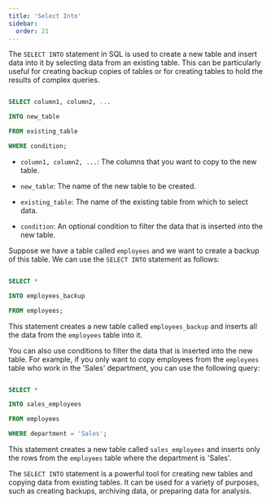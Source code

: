 ```yaml
---
title: 'Select Into'
sidebar:
  order: 21
---
```


 

The `SELECT INTO` statement in SQL is used to create a new table and insert data into it by selecting data from an existing table. This can be particularly useful for creating backup copies of tables or for creating tables to hold the results of complex queries.





```sql

SELECT column1, column2, ...

INTO new_table

FROM existing_table

WHERE condition;

```



- `column1, column2, ...`: The columns that you want to copy to the new table.

- `new_table`: The name of the new table to be created.

- `existing_table`: The name of the existing table from which to select data.

- `condition`: An optional condition to filter the data that is inserted into the new table.





Suppose we have a table called `employees` and we want to create a backup of this table. We can use the `SELECT INTO` statement as follows:



```sql

SELECT *

INTO employees_backup

FROM employees;

```



This statement creates a new table called `employees_backup` and inserts all the data from the `employees` table into it.





You can also use conditions to filter the data that is inserted into the new table. For example, if you only want to copy employees from the `employees` table who work in the 'Sales' department, you can use the following query:



```sql

SELECT *

INTO sales_employees

FROM employees

WHERE department = 'Sales';

```



This statement creates a new table called `sales_employees` and inserts only the rows from the `employees` table where the department is 'Sales'.





The `SELECT INTO` statement is a powerful tool for creating new tables and copying data from existing tables. It can be used for a variety of purposes, such as creating backups, archiving data, or preparing data for analysis.


